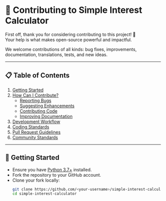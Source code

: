 # 🤝 Contributing to Simple Interest Calculator

First off, thank you for considering contributing to this project! 🎉  
Your help is what makes open-source powerful and impactful.  

We welcome contributions of all kinds: bug fixes, improvements, documentation, translations, tests, and new ideas.  

---

## 📋 Table of Contents
1. [Getting Started](#getting-started)  
2. [How Can I Contribute?](#how-can-i-contribute)  
   - [Reporting Bugs](#reporting-bugs)  
   - [Suggesting Enhancements](#suggesting-enhancements)  
   - [Contributing Code](#contributing-code)  
   - [Improving Documentation](#improving-documentation)  
3. [Development Workflow](#development-workflow)  
4. [Coding Standards](#coding-standards)  
5. [Pull Request Guidelines](#pull-request-guidelines)  
6. [Community Standards](#community-standards)  

---

## 🚀 Getting Started

- Ensure you have [Python 3.7+](https://www.python.org/downloads/) installed.  
- Fork the repository to your GitHub account.  
- Clone your fork locally:
  ```bash
  git clone https://github.com/<your-username>/simple-interest-calculator.git
  cd simple-interest-calculator
